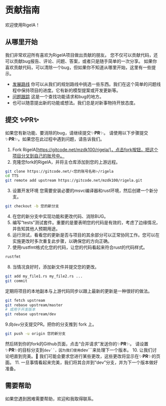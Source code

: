 # 贡献指南
欢迎使用RigelA！

## 从哪里开始
我们非常欢迎所有喜欢为RigelA项目做出贡献的朋友。
您不仅可以贡献代码，还可以贡献bug报告、评论、问题、答案，或者只是随手简单的一次分享。
如果你喜欢贡献代码，可以清除一个bug，但如果你不知道从哪里开始，这里有一些提示。
- [发展路线](https://gitcode.net/mzdk100/rigela/-/issues/1)
你可以从我们的规划路线中挑选一些东西。我们在这个简单的问题线程中保持项目的进度。它有新的模型提案或开发更新等。
- [问题跟踪](https://gitcode.net/mzdk100/rigela/-/issues/)
这是一个查找功能请求和bug的地方。
- 也可以随意提出新的功能或想法。我们总是对新事物持开放态度。

## 提交 ✨**PR**✨
如果您有新功能、要消除的bug，请继续提交✨**PR**✨。
请使用以下步骤提交✨**PR**✨。如果您在此过程中遇到问题，请告诉我们。
1. Fork RigelA[https://gitcode.net/mzdk100/rigela/]，点击fork按钮，把这个项目分叉到自己的账号中。
2. 克隆您fork的RigelA，并将主仓库添加到您的上游远程。
```sh
git clone https://gitcode.net/<您的账号名称>/rigela
cd TTS
git remote add upstream https://gitcode.net/mzdk100/rigela.git
```
3. 设置开发环境
您需要安装必要的msvc编译器和rust环境，然后创建一个新分支。
```sh
git checkout -b 您的新分支
```
4. 在您的新分支中实现功能和更改代码、消除BUG。
5. 编写“tests”测试套件。重要的是要表明您的代码是有效的，考虑了边缘情况，并告知其他人预期用途。
6. 运行测试，看看您的更新是否与项目的其余部分可以正常协同工作。您可以在实施更改时多次重复此步骤，以确保您的方向正确。
7. 使用rustfmt格式化您的代码，让您的代码看起来符合rust的代码样式。
```sh
rustfmt
```
8. 当情况良好时，添加新文件并提交您的更改。
```sh
git add my_file1.rs my_file2.rs ...
git commit
```
定期将项目的本地副本与上游代码同步以跟上最新的更新是一种很好的做法。
```sh
git fetch upstream
git rebase upstream/master
# 或用于开发版本
git rebase upstream/dev
```
9.向``dev``分支提交PR。把你的分支推到 fork 上。
```sh
git push -u origin 您的新分支
```
然后转到你的fork的Github页面，点击“合并请求”发送你的✨**PR**✨。
请设置✨**PR**✨的目标分支到`dev``，因为我们使用`dev```来处理下一个版本。
10. 让我们讨论吧直到完美。💪
我们可能会要求您进行某些更改，这些更改将显示在✨**PR**✨的页面。
11. 一旦事情看起来完美，我们将其合并到“dev”分支，并为下一个版本做好准备。

## 需要帮助
如果您遇到困难需要帮助，欢迎和我取得联系。
